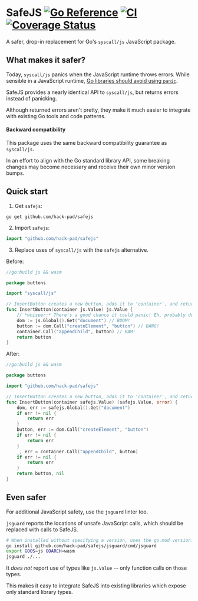 # SafeJS [![Go Reference](https://pkg.go.dev/badge/github.com/hack-pad/safejs.svg)](https://pkg.go.dev/github.com/hack-pad/safejs) [![CI](https://github.com/hack-pad/safejs/actions/workflows/ci.yml/badge.svg)](https://github.com/hack-pad/safejs/actions/workflows/ci.yml) [![Coverage Status](https://coveralls.io/repos/github/hack-pad/safejs/badge.svg?branch=main)](https://coveralls.io/github/hack-pad/safejs?branch=main)

A safer, drop-in replacement for Go's `syscall/js` JavaScript package.

## What makes it safer?

Today, `syscall/js` panics when the JavaScript runtime throws errors.
While sensible in a JavaScript runtime, [Go libraries should avoid using `panic`](https://go.dev/doc/effective_go#panic).

SafeJS provides a nearly identical API to `syscall/js`, but returns errors instead of panicking.

Although returned errors aren't pretty, they make it much easier to integrate with existing Go tools and code patterns.

#### Backward compatibility

This package uses the same backward compatibility guarantee as `syscall/js`.

In an effort to align with the Go standard library API, some breaking changes may become necessary and receive their own minor version bumps.

## Quick start

1. Get `safejs`:

```
go get github.com/hack-pad/safejs
```

2. Import `safejs`:

```go
import "github.com/hack-pad/safejs"
```

3. Replace uses of `syscall/js` with the `safejs` alternative.

Before:

```go
//go:build js && wasm

package buttons

import "syscall/js"

// InsertButton creates a new button, adds it to 'container', and returns it. Usually.
func InsertButton(container js.Value) js.Value {
    // *whisper:* There's a good chance it could panic! Eh, probably don't need to document it, right?
    dom := js.Global().Get("document") // BOOM!
    button := dom.Call("createElement", "button") // BANG!
    container.Call("appendChild", button) // BAM!
    return button
}
```

After:

```go
//go:build js && wasm

package buttons

import "github.com/hack-pad/safejs"

// InsertButton creates a new button, adds it to 'container', and returns the button or the first error.
func InsertButton(container safejs.Value) (safejs.Value, error) {
    dom, err := safejs.Global().Get("document")
    if err != nil {
        return err
    }
    button, err := dom.Call("createElement", "button")
    if err != nil {
        return err
    }
    _, err = container.Call("appendChild", button)
    if err != nil {
        return err
    }
    return button, nil
}
```

## Even safer

For additional JavaScript safety, use the `jsguard` linter too.

`jsguard` reports the locations of unsafe JavaScript calls, which should be replaced with calls to SafeJS.

```bash
# When installed without specifying a version, uses the go.mod version.
go install github.com/hack-pad/safejs/jsguard/cmd/jsguard
export GOOS=js GOARCH=wasm
jsguard ./...
```

It _does not_ report use of types like `js.Value` -- only function calls on those types.

This makes it easy to integrate SafeJS into existing libraries which expose only standard library types.
